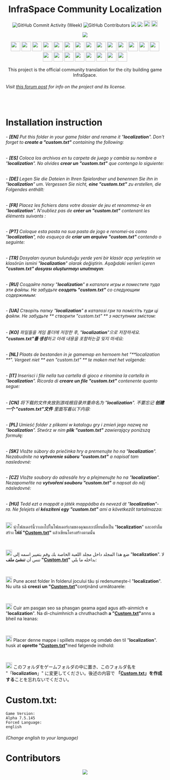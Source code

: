 <h1 align="center">InfraSpace Community Localization</h1>

<p align="center">
  <img alt="GitHub Commit Activity (Week)" src="https://img.shields.io/github/commit-activity/w/Ponzel/InfraSpaceLocalization" />
  <img alt="GitHub Contributors" src="https://img.shields.io/github/contributors/Ponzel/InfraSpaceLocalization" />
  <img src="https://img.shields.io/github/forks/Ponzel/InfraSpaceLocalization"/>
<img src="https://img.shields.io/github/stars/Ponzel/InfraSpaceLocalization"/> 
  <a href="https://discord.com/invite/xVy8Y4P"><img height="20px"src="https://img.shields.io/badge/Discord-7289DA?style=for-the-badge&logo=discord&logoColor=white"></a> <a href="https://store.steampowered.com/app/1511460/InfraSpace/">
  <img height="20px"src="https://img.shields.io/badge/Steam-000000?style=for-the-badge&logo=steam&logoColor=white"></a></p>


<p align="center"><img src="https://cdn.cloudflare.steamstatic.com/steam/apps/1511460/header.jpg?t=1654292964"></p>
<p align="center">
  <img width="30" src="https://upload.wikimedia.org/wikipedia/commons/thumb/3/30/Flag_of_the_United_Kingdom_%283-2_aspect_ratio%29.svg/800px-Flag_of_the_United_Kingdom_%283-2_aspect_ratio%29.svg.png?20121229004425">
  <img width="30" src="https://github.com/csmoore/country-flag-icons/blob/master/country-flags-4x3-png/es.png">
  <img width="30" src="https://github.com/csmoore/country-flag-icons/blob/master/country-flags-4x3-png/de.png">
  <img width="30" src="https://github.com/csmoore/country-flag-icons/blob/master/country-flags-4x3-png/fr.png">
  <img width="30" src="https://github.com/csmoore/country-flag-icons/blob/master/country-flags-4x3-png/pt.png">
  <img width="30" src="https://github.com/csmoore/country-flag-icons/blob/master/country-flags-4x3-png/tr.png">
  <img width="30" src="https://github.com/csmoore/country-flag-icons/blob/master/country-flags-4x3-png/ru.png">
  <img width="30" src="https://github.com/csmoore/country-flag-icons/blob/master/country-flags-4x3-png/ua.png">
  <img width="30" src="https://github.com/csmoore/country-flag-icons/blob/master/country-flags-4x3-png/kr.png">
  <img width="30" src="https://github.com/csmoore/country-flag-icons/blob/master/country-flags-4x3-png/nl.png">
  <img width="30" src="https://github.com/csmoore/country-flag-icons/blob/master/country-flags-4x3-png/it.png">
  <img width="30" src="https://github.com/csmoore/country-flag-icons/blob/master/country-flags-4x3-png/cn.png">
  <img width="30" src="https://github.com/csmoore/country-flag-icons/blob/master/country-flags-4x3-png/pl.png">
  <img width="30" src="https://github.com/csmoore/country-flag-icons/blob/master/country-flags-4x3-png/sk.png">
  <img width="30" src="https://github.com/csmoore/country-flag-icons/blob/master/country-flags-4x3-png/cz.png">
  <img width="30" src="https://github.com/csmoore/country-flag-icons/blob/master/country-flags-4x3-png/hu.png">
  <img width="30" src="https://github.com/csmoore/country-flag-icons/blob/master/country-flags-4x3-png/th.png">
  <img width="30" src="https://github.com/csmoore/country-flag-icons/blob/master/country-flags-4x3-png/ar.png">
  <img width="30" src="https://github.com/csmoore/country-flag-icons/blob/master/country-flags-4x3-png/ro.png">
  <img width="30" src="https://github.com/csmoore/country-flag-icons/blob/master/country-flags-4x3-png/gd.png">
  <img width="30" src="https://github.com/csmoore/country-flag-icons/blob/master/country-flags-4x3-png/dm.png">
  <img width="30" src="https://github.com/csmoore/country-flag-icons/blob/master/country-flags-4x3-png/jp.png">
</p>




<center>This project is the official community translation for the city building game InfraSpace.</center>

###### Visit [this forum post](https://forum.dionicsoftware.com/t/how-to-help-translating-infraspace/1630) for info on the project and its license.

<br>

# Installation instruction

###### - **[EN]** Put this folder in your game folder and rename it "**localization**". Don't forget to **create a "custom.txt"** containing the following:
###### - **[ES]** Coloca los archivos en tu carpeta de juego y cambia su nombre a "**localization**". No olvides **crear un "custom.txt"** que contenga lo siguiente:
###### - **[DE]** Legen Sie die Dateien in Ihren Spielordner und benennen Sie ihn in "**localization**" um. Vergessen Sie nicht, **eine "custom.txt"** zu erstellen, die Folgendes enthält:
###### - **[FR]** Placez les fichiers dans votre dossier de jeu et renommez-le en "**localization**". N'oubliez pas de **créer un "custom.txt"** contenant les éléments suivants :
###### - **[PT]** Coloque esta pasta na sua pasta de jogo e renomei-os como "**localization**", não esqueça de **criar um arquivo "custom.txt"** contendo o seguinte:
###### - **[TR]** Dosyaları oyunun bulunduğu yerde yeni bir klasör açıp yerleştirin ve klasörün ismini "**localization**" olarak değiştirin. Aşağıdaki verileri içeren **"custom.txt" dosyası oluşturmayı unutmayın**:
###### - **[RU]** Создайте папку "**localization**" в каталоге игры и поместите туда эти файлы. Не забудьте **создать "custom.txt"** со следующим содержимым:
###### - **[UA]** Cтворіть папку "**localization**" в каталозі гри та помістіть туди ці файли. Не забудьте ** створити "custom.txt" ** з наступним змістом:
###### - **[KO]** 파일들을 게임 폴더에 저장한 후, "**localization**"으로 저장하세요. **"custom.txt"를 생성**하고 아래 내용을 포함하는걸 잊지 마세요:
###### - **[NL]** Plaats de bestanden in je gamemap en hernoem het "**localization **". Vergeet niet ** een "custom.txt" ** te maken met het volgende:
###### - **[IT]** Inserisci i file nella tua cartella di gioco e rinomina la cartella in "**localization**". Ricorda di **creare un file "custom.txt"** contenente quanto segue:
###### - **[CN]** 将下载的文件夹放到游戏根目录并重命名为 "**localization**". 不要忘记 **创建一个 "custom.txt"文件** 里面写着以下内容:
###### - **[PL]** Umieść folder z plikami w katalogu gry i zmień jego nazwę na "**localization**". Stwórz w nim **plik "custom.txt"** zawierający poniższą formułę:
###### - **[SK]** Vložte súbory do priečinka hry a premenujte ho na "**localization**". Nezabudnite na **vytvorenie súboru "custom.txt"** a napísať tam nasledovné:
###### - **[CZ]** Vložte soubory do adresáře hry a přejmenujte ho na "**localization**". Nezapomeňte na **vytvoření souboru "custom.txt"** a napsat do něj následovné:
###### - **[HU]** Tedd ezt a mappát a játék mappádba és nevezd át "**localization**"-ra. Ne felejets el **készíteni egy "custom.txt"** ami a következőt tartalmazza:

<p><img width="20" src="https://github.com/csmoore/country-flag-icons/blob/master/country-flags-4x3-png/th.png"> นำโฟลเดอร์นี้วางลงไปในโฟลเดอร์เกมของคุณและเปลี่ยนชื่อเป็น "<b>localization</b>" และอย่าลืมสร้าง <b>ไฟล์ "<a href="#customtxt">Custom.txt</a>"</b> แล้วเขียนโครงสร้างตามนั้น  </p> 
<br>
<p><img width="20" src="https://github.com/csmoore/country-flag-icons/blob/master/country-flags-4x3-png/ar.png"> ضع هذا المجلد داخل مجلد اللعبة الخاصة بك وقم بتغيير اسمه إلى "<b>localization</b>". لا تنس أن <b> تنشئ ملف "<a href="#customtxt">Custom.txt</a>"</b> بداخله ما يلي: </p>
<br>
<p><img width="20" src="https://github.com/csmoore/country-flag-icons/blob/master/country-flags-4x3-png/ro.png"> Pune acest folder în folderul jocului tău și redenumește-l "<b>localization</b>". Nu uita să <b>creezi un "<a href="#customtxt">Custom.txt</a>"</b>conţinând următoarele: </p>
<br>
<p><img width="20" src="https://github.com/csmoore/country-flag-icons/blob/master/country-flags-4x3-png/gd.png"> Cuir am pasgan seo sa phasgan geama agad agus ath-ainmich e "<b>localization</b>". Na dì-chuimhnich a chruthachadh <b>a "<a href="#customtxt">Custom.txt</a>"</b>anns a bheil na leanas: </p>
<br>
<p><img width="20" src="https://github.com/csmoore/country-flag-icons/blob/master/country-flags-4x3-png/dk.png"> Placer denne mappe i spillets mappe og omdøb den til "<b>localization</b>". husk at <b>oprette "<a href="#customtxt">Custom.txt</a>"</b>med følgende indhold: </p>
<br>
<p><img width="20" src="https://github.com/csmoore/country-flag-icons/blob/master/country-flags-4x3-png/jp.png"> このフォルダをゲームフォルダの中に置き、このフォルダ名を "「<b>localization</b>」" に変更してください。後述の内容で <b>「<a href="#customtxt">Custom.txt</a>」を作成する</b>ことを忘れないでください。</p>

# Custom.txt:
```
Game Version:
Alpha 7.5.145
Forced Language:
english
```
###### _(Change english to your language)_

# Contributors
<p align="center" >
<a href="https://github.com/Ponzel/InfraSpaceLocalization/graphs/contributors">
  <img src="https://contrib.rocks/image?repo=Ponzel/InfraSpaceLocalization"  />
</a>

